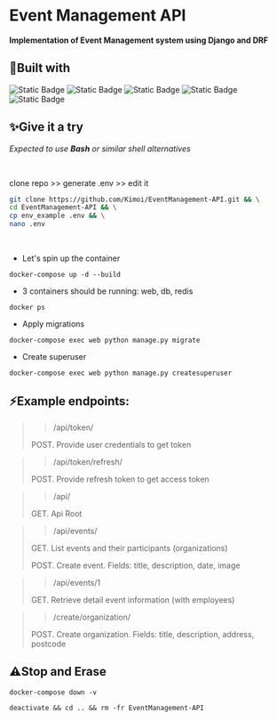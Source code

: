 
# Event Management API

**Implementation of Event Management system using Django and DRF**

## 💪Built with
![Static Badge](https://img.shields.io/badge/Django-1?style=flat&logo=Django&labelColor=0c4b33&color=187f58&link=https%3A%2F%2Fwww.djangoproject.com%2F)
![Static Badge](https://img.shields.io/badge/Python-1?style=flat&logo=Python&labelColor=ffd847&color=3776ab&link=https%3A%2F%2Fwww.python.org%2F)
![Static Badge](https://img.shields.io/badge/PostgreSQL-1?style=flat&logo=PostgreSQL&labelColor=ffffff&color=336791&link=https%3A%2F%2Fwww.postgresql.org%2F)
![Static Badge](https://img.shields.io/badge/Docker-1?style=flat&logo=Docker&labelColor=ffffff&color=1d63ed&link=https%3A%2F%2Fwww.docker.com%2F)
![Static Badge](https://img.shields.io/badge/Redis-1?style=flat&logo=Redis&labelColor=ffffff&color=161f31&link=https%3A%2F%2Fredis.io%2F)

## ✨Give it a try

*Expected to use **Bash** or similar shell alternatives*

<br>

clone repo >> generate .env >> edit it

```bash
git clone https://github.com/Kimoi/EventManagement-API.git && \
cd EventManagement-API && \
cp env_example .env && \
nano .env
```

<br>

- Let's spin up the container

```commandline
docker-compose up -d --build
```

- 3 containers should be running: web, db, redis

```commandline
docker ps
```

- Apply migrations

```commandline
docker-compose exec web python manage.py migrate
```

- Create superuser

```commandline
docker-compose exec web python manage.py createsuperuser
```

## ⚡Example endpoints:

>>/api/token/
> 
>POST. Provide user credentials to get token

>>/api/token/refresh/
>
>POST. Provide refresh token to get access token 

>>/api/
> 
>GET. Api Root

>>/api/events/
>
>GET. List events and their participants (organizations)
> 
>POST. Create event. Fields: title, description, date, image

>>/api/events/1
> 
>GET. Retrieve detail event information (with employees)

>>/create/organization/
>
>POST. Create organization. Fields: title, description, address, postcode

## ⚠️Stop and Erase

`docker-compose down -v`

`deactivate && cd .. && rm -fr EventManagement-API`
